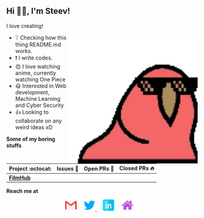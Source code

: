## **Hi 👋🏾, I'm Steev!**  
<p> I love creating! </p>
<img style="margin-leftt:130px" align="right" alt="GIF" src="https://github.com/karma9874/karma9874/blob/master/assets/congapartyparrot.gif?raw=1" width="340vw" />

- :grey_question: Checking how this thing README.md works.
- :exclamation: I write codes.
- :heart_eyes: I love watching anime, currently watching One Piece
- :smiley: Interested in Web development, Machine Learning and Cyber Security
- :+1: Looking to collaborate on any weird ideas xD

**Some of my boring stuffs**

|      Project :octocat:   |     Issues :bug:   | Open PRs :bell:  | Closed PRs :fire:  |
|-------------|-------------------|---|---|
| [**FilmHub**](https://github.com/stephen-ehiabhi/filmhub)


**Reach me at**

<p align="center">
<a href="mailto:steveyyh123@gmail.com@gmail.com"><img src="https://github.com/karma9874/karma9874/blob/master/assets/gmail.svg" width="30px" alt="mail"></a> &nbsp; &nbsp;
<a href="https://twitter.com/stephenehiabhi"><img src="https://github.com/karma9874/karma9874/blob/master/assets/twitter.svg" width="30px" alt="Twitter">     </a> &nbsp; &nbsp;
<a href="https://www.linkedin.com/in/stephen-ehiabhi-00636b206"><img src="https://github.com/karma9874/karma9874/blob/master/assets/linkedin.svg" width="30px" alt="LinkedIn"></a> &nbsp; &nbsp;
<a href="https://github.com/stephen-ehiabhi"><img src="https://github.com/karma9874/karma9874/blob/master/assets/home.svg" width="30px" alt="mail"></a> &nbsp; &nbsp;
</p>
